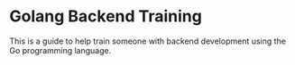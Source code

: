 # Golang Backend Training

This is a guide to help train someone with backend development using the Go programming language.
